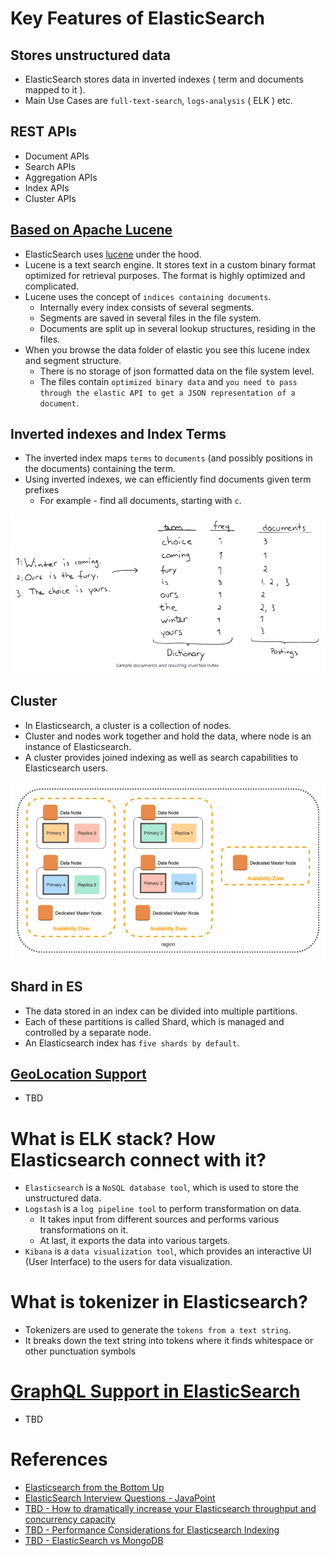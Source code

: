 
# Key Features of ElasticSearch

## Stores unstructured data
- ElasticSearch stores data in inverted indexes ( term and documents mapped to it ).
- Main Use Cases are `full-text-search`, `logs-analysis` ( ELK ) etc.

## REST APIs
- Document APIs
- Search APIs
- Aggregation APIs
- Index APIs
- Cluster APIs

## [Based on Apache Lucene](https://stackoverflow.com/questions/57328151/how-does-elasticsearch-store-data)
- ElasticSearch uses [lucene](https://lucene.apache.org/core/) under the hood.
- Lucene is a text search engine. It stores text in a custom binary format optimized for retrieval purposes. The format is highly optimized and complicated.
- Lucene uses the concept of `indices containing documents`. 
  - Internally every index consists of several segments. 
  - Segments are saved in several files in the file system. 
  - Documents are split up in several lookup structures, residing in the files.
- When you browse the data folder of elastic you see this lucene index and segment structure. 
  - There is no storage of json formatted data on the file system level. 
  - The files contain `optimized binary data` and `you need to pass through the elastic API to get a JSON representation of a document`.

## Inverted indexes and Index Terms
- The inverted index maps `terms` to `documents` (and possibly positions in the documents) containing the term.
- Using inverted indexes, we can efficiently find documents given term prefixes
  - For example - find all documents, starting with `c`.

![img.png](assests/inverted_indexes.png)

## Cluster
- In Elasticsearch, a cluster is a collection of nodes. 
- Cluster and nodes work together and hold the data, where node is an instance of Elasticsearch. 
- A cluster provides joined indexing as well as search capabilities to Elasticsearch users.

<img title="Design1" alt="Alt text" src="assests/design1.png">

## Shard in ES
- The data stored in an index can be divided into multiple partitions. 
- Each of these partitions is called Shard, which is managed and controlled by a separate node. 
- An Elasticsearch index has `five shards by default`.

## [GeoLocation Support](https://www.elastic.co/guide/en/elasticsearch/reference/current/query-dsl-geo-bounding-box-query.html)
- TBD

# What is ELK stack? How Elasticsearch connect with it?
- `Elasticsearch` is a `NoSQL database tool`, which is used to store the unstructured data.
- `Logstash` is a `log pipeline tool` to perform transformation on data. 
  - It takes input from different sources and performs various transformations on it. 
  - At last, it exports the data into various targets.
- `Kibana` is a `data visualization tool`, which provides an interactive UI (User Interface) to the users for data visualization.

# What is tokenizer in Elasticsearch?
- Tokenizers are used to generate the `tokens from a text string`. 
- It breaks down the text string into tokens where it finds whitespace or other punctuation symbols

# [GraphQL Support in ElasticSearch](https://blog.smartive.ch/graphql-and-elasticsearch-a-love-letter-9ed64d5c094)
- TBD

# References
- [Elasticsearch from the Bottom Up](https://www.elastic.co/blog/found-elasticsearch-from-the-bottom-up)
- [ElasticSearch Interview Questions - JavaPoint](https://www.javatpoint.com/elasticsearch-interview-questions)
- [TBD - How to dramatically increase your Elasticsearch throughput and concurrency capacity](https://medium.com/explorium-ai/how-to-dramatically-increase-your-elasticsearch-throughput-and-concurrency-capacity-c32d7bb02ac2)
- [TBD - Performance Considerations for Elasticsearch Indexing](https://www.elastic.co/blog/performance-considerations-elasticsearch-indexing)
- [TBD - ElasticSearch vs MongoDB](https://cloud.netapp.com/blog/cvo-blg-elasticsearch-vs-mongodb-6-key-differences)
